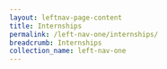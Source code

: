 ```yaml
---
layout: leftnav-page-content
title: Internships
permalink: /left-nav-one/internships/
breadcrumb: Internships
collection_name: left-nav-one
---
```

